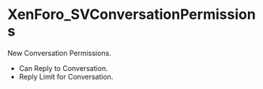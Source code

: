XenForo_SVConversationPermissions
======================

New Conversation Permissions.

- Can Reply to Conversation.
- Reply Limit for Conversation.
